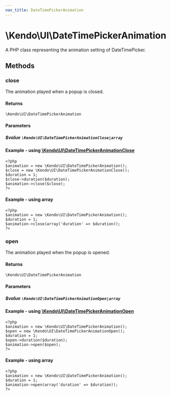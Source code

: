 ```yaml
---
nav_title: DateTimePickerAnimation
---
```


# \Kendo\UI\DateTimePickerAnimation

A PHP class representing the animation setting of DateTimePicker.


## Methods

### close

The animation played when a popup is closed.

#### Returns
`\Kendo\UI\DateTimePickerAnimation`

#### Parameters

##### $value `\Kendo\UI\DateTimePickerAnimationClose|array`


#### Example - using [\Kendo\UI\DateTimePickerAnimationClose](/kendo-ui/api/wrappers/php/Kendo/UI/DateTimePickerAnimationClose)
    <?php
    $animation = new \Kendo\UI\DateTimePickerAnimation();
    $close = new \Kendo\UI\DateTimePickerAnimationClose();
    $duration = 1;
    $close->duration($duration);
    $animation->close($close);
    ?>

#### Example - using array

    <?php
    $animation = new \Kendo\UI\DateTimePickerAnimation();
    $duration = 1;
    $animation->close(array('duration' => $duration));
    ?>

### open

The animation played when the popup is opened.

#### Returns
`\Kendo\UI\DateTimePickerAnimation`

#### Parameters

##### $value `\Kendo\UI\DateTimePickerAnimationOpen|array`


#### Example - using [\Kendo\UI\DateTimePickerAnimationOpen](/kendo-ui/api/wrappers/php/Kendo/UI/DateTimePickerAnimationOpen)
    <?php
    $animation = new \Kendo\UI\DateTimePickerAnimation();
    $open = new \Kendo\UI\DateTimePickerAnimationOpen();
    $duration = 1;
    $open->duration($duration);
    $animation->open($open);
    ?>

#### Example - using array

    <?php
    $animation = new \Kendo\UI\DateTimePickerAnimation();
    $duration = 1;
    $animation->open(array('duration' => $duration));
    ?>

